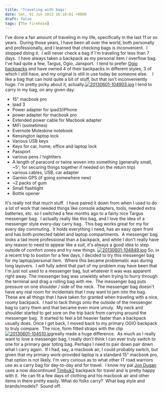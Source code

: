 ```yaml
---
title: 'Traveling with bags'
date: Sat, 01 Jun 2013 16:18:01 +0000
draft: false
tags: [The firehose]
---
```


I've done a fair amount of traveling in my life, specifically in the last 11 or so years.  During those years, I have been all over the world, both personally and professionally, and I learned that checking bags is inconvenient.  I stopped doing it.  I will never check a bag if I'm traveling for less than 7 days.  I have always taken a backpack as my personal item / overflow bag.  I've had quite a few, Targus, Ogio, Jansport.  I tend to prefer [Ogio backpacks](http://ogio.com/backpacks) and have owned 4 of their backpacks in different styles, 3 of which I still have, and my original is still in use today be someone else.    I like a bag that can hold quite a bit of stuff, but that isn't inconveniently huge. I'm pretty picky about it, actually.[![20130601-104903.jpg](http://www.nickburaglio.com/wp-content/uploads/2013/06/20130601-104903-225x300.jpg)](http://www.nickburaglio.com/wp-content/uploads/2013/06/20130601-104903.jpg) I tend to carry in my bag, on any given day:

*   15" macbook pro
*   ipad 3
*   Power adapter for ipad3/iPhone
*   power adapter for macbook pro
*   Extended power cable for Macbook adapter
*   MiFi (sometimes)
*   Evernote Moleskine notebook
*   Kensington laptop lock
*   Various USB keys
*   Keys for car, home, office and laptop lock
*   Passport
*   various pens / highliters
*   A length of paracord or twine woven into something (generally small, ~5'; for securing things together if needed on the return trip)
*   various cables, USB, car adapter
*   Garmin GPS (if going somewhere new)
*   ~2 packs of gum
*   Small flashlight
*   Bottle opener

It's really not that much stuff.  I have paired it down from when I used to do a lot of work that needed things like console adapters, tools, needed extra batteries, etc. so I switched a few months ago to a fairly nice Targus messenger bag.  I actually really like this bag, and I love the idea of a messenger style every-day carry bag.  This bag works great for my for every day commuting.  It holds everything I need, has an easy open front and has both protected tablet and laptop compartments.  A messenger bag looks a tad more professional than a backpack, and while I don't really have any reason to need to appear like a suit, it's always a good idea to step outside of comfort zones and try new things. [![20130601-104849.jpg](http://www.nickburaglio.com/wp-content/uploads/2013/06/20130601-104849-225x300.jpg)](http://www.nickburaglio.com/wp-content/uploads/2013/06/20130601-104849.jpg) So, in a recent trip to boston for a few days, I decided to try this messenger bag for my laptop/personal item.  Where this became problematic was during long layovers.  I will fully admit that part of my problem may have been that I'm just not used to a messenger bag, but whatever it was was apparent right away. The messenger bag was unwieldy when trying to hurry through the terminal and drag a rolling bag with me.  The messenger bag puts pressure on one shoulder / side of the neck.  The messenger bag doesn't have any real room for incidentals that I may want to jam into the bag.  These are all things that I have taken for granted when traveling with a nice, roomy backpack.  I had to tack things onto the outside of the messenger bag to carry them and that became even more unruly.  My neck and shoulder started to get sore on the trip back from carrying around the messenger bag.  It started to feel a bit heavier faster than a backpack usually does. Once I got back, I moved back to my primary OGIO backpack to truly compare.  The nice, form fitted straps with the clip [![20130601-104510.jpg](http://www.nickburaglio.com/wp-content/uploads/2013/06/20130601-104510-225x300.jpg)](http://www.nickburaglio.com/wp-content/uploads/2013/06/20130601-104510.jpg)really made a huge difference.  As much as I really want to love a messenger bag, I really don't think I can ever truly switch to one for a primary gear toting bag. Perhaps I need to pair down pair down what I carry again.  If I had, say, a macbook air, I could probably switch, but given that my primary work-provided laptop is a standard 15" macbook pro, that option is not likely. I'm very curious as to what other IT road warriors use as a carry bag for day-to-day and for travel.  I know my pal [Jon Dugan](https://twitter.com/jdugan) uses a now discontinued [Timbuk2](http://www.timbuk2.com) backpack for travel and is pretty happy with it.  He can fit a few days of clothing and his macbook air and other items in there pretty easily. What do folks carry?  What bag style and brands/models?  Sound off.
